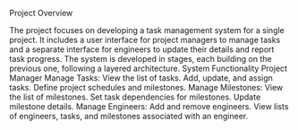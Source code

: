 Project Overview

The project focuses on developing a task management system for a single project. It includes a user interface for project managers to manage tasks and a separate interface for engineers to update their details and report task progress. The system is developed in stages, each building on the previous one, following a layered architecture. System Functionality Project Manager Manage Tasks: View the list of tasks. Add, update, and assign tasks. Define project schedules and milestones. Manage Milestones: View the list of milestones. Set task dependencies for milestones. Update milestone details. Manage Engineers: Add and remove engineers. View lists of engineers, tasks, and milestones associated with an engineer.
